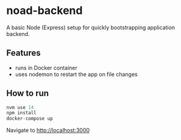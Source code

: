 # noad-backend

A basic Node (Express) setup for quickly bootstrapping application backend.

## Features
- runs in Docker container
- uses nodemon to restart the app on file changes

## How to run
```javascript
nvm use 14
npm install
docker-compose up
```
Navigate to [http://localhost:3000](http://localhost:3000)